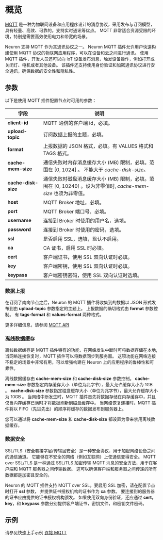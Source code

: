 # 概览

[MQTT] 是一种为物联网设备和应用程序设计的消息协议，采用发布与订阅模型，具有轻量、高效、可靠的，支持实时通讯等优点。
MQTT 非常适合资源受限的环境，特别是需要高效使用电力和带宽的场景。

Neuron 支持 MQTT 作为其通讯协议之一。
Neuron MQTT 插件允许用户快速构建使用 MQTT 协议的物联网应用程序，可以在设备和云之间进行通讯。
使用 MQTT 插件，开发人员还可以向 IoT 设备发布消息，触发设备操作，例如打开或关闭灯、电机或者其他设备。
该插件还支持使用身份验证和加密通讯协议进行安全通讯，确保数据的安全性和隐私性。

[MQTT]: https://mqtt.org

## 参数

以下是使用 MQTT 插件配置节点时可用的参数：

| 字段                | 说明                                                         |
| ------------------- | ------------------------------------------------------------ |
| **client-id**       | MQTT 通信的客户端 id，必填。                                 |
| **upload-topic**    | 订阅数据上报的主题，必填。                                   |
| **format**          | 上报数据的 JSON 格式，必填。有 VALUES 格式和 TAGS 格式。     |
| **cache-mem-size**  | 通信失败时内存消息缓存大小 (MB) 限制，必填。范围在 [0, 1024] 。 不能大于 *cache-disk-size*。|
| **cache-disk-size** | 通信失败时磁盘消息缓存大小 (MB) 限制，必填。范围在 [0, 10240] 。设为非零值时, *cache-mem-size* 也须为非零值。|
| **host**            | MQTT Broker 地址，必填。                                     |
| **port**            | MQTT Broker 端口号，必填。                                   |
| **username**        | 连接到 Broker 时使用的用户名，选填。                         |
| **password**        | 连接到 Broker 时使用的密码，选填。                           |
| **ssl**             | 是否启用 SSL，选填，默认不启用。                             |
| **ca**              | CA 证书，启用 SSL 时必填。                                   |
| **cert**            | 客户端证书，使用 SSL 双向认证时必填。                        |
| **key**             | 客户端密钥，使用 SSL 双向认证时必填。                        |
| **keypass**         | 客户端密钥密码，使用 SSL 双向认证时选填。                    |

### 数据上报

在订阅了南向节点之后，Neuron 的 MQTT 插件将收集到的数据以 JSON 形式发布到由 **upload-topic** 参数指定的主题上。
上报数据的确切格式由 **format** 参数控制。
有 **tags-format** 和 **values-format** 两种格式。

更多详细信息，请参阅 [MQTT API](./api.md#data-upload)

### 离线数据缓存

离线数据缓存是 MQTT 插件特有的功能，在网络发生中断时可将数据存储在本地, 当网络连接恢复时，MQTT 插件可以将数据同步到服务器。
这项功能在网络连接不稳定的场景中非常有用，可以增强构建在 Neuron 上的应用程序的鲁棒性和可靠性。

离线数据缓存由 **cache-mem-size** 和 **cache-disk-size** 参数控制。
**cache-mem-size** 参数指定内存缓存大小（单位为兆字节），最大允许缓存大小为 1GB 。
**cache-disk-size** 参数指定磁盘缓存大小（单位为兆字节），最大允许缓存大小为 10GB 。
当网络中断发生时，MQTT 插件首先将数据存储在内存缓存中，并且仅当内存缓存已满时才将数据刷新到磁盘缓存中。
当网络恢复连接时，MQTT 插件将以 FIFO（先进先出）的顺序将缓存的数据发布到服务器上。

您可以通过将 **cache-mem-size** 和 **cache-disk-size** 都设置为零来禁用离线数据缓存。

### 数据安全

SSL/TLS（安全套接字层/传输层安全）是一种安全协议，用于加密网络设备之间的通信通道。
它能够在不安全的网络（例如互联网）上使通信变得安全。
MQTT over SSL/TLS 是一种通过 SSL/TLS 加密传输 MQTT 消息的安全方法，用于在客户端和 MQTT 服务器之间传输数据。
这可以确保客户端和服务器之间传递的所有数据都是加密且安全的。

Neuron 的 MQTT 插件支持 MQTT over SSL。要启用 SSL 加密，请在配置节点时打开 **ssl** 参数， 并提供证书授权机构的证书作为 **ca** 参数。
要连接到的服务器的证书应由提供的证书授权机构颁发。
如果使用双向身份验证，还应通过 **cert**，**key**，和 **keypass** 参数分别提供客户端证书，密钥文件，和密钥文件密码。

## 示例

请参见快速上手示例 [连接 MQTT](../../quick-start/mqtt-config.md)
